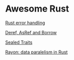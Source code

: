 # Awesome Rust

[Rust error handling](https://www.lpalmieri.com/posts/error-handling-rust/)

[Deref, AsRef and Borrow](https://dev.to/zhanghandong/rust-concept-clarification-deref-vs-asref-vs-borrow-vs-cow-13g6)

[Sealed Traits](https://predr.ag/blog/definitive-guide-to-sealed-traits-in-rust/)

[Rayon: data paralelism in Rust](https://smallcultfollowing.com/babysteps/blog/2015/12/18/rayon-data-parallelism-in-rust/)
